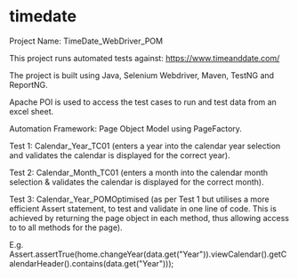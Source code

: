 # timedate
Project Name: TimeDate_WebDriver_POM

This project runs automated tests against: https://www.timeanddate.com/

The project is built using Java, Selenium Webdriver, Maven, TestNG and ReportNG.

Apache POI is used to access the test cases to run and test data from an excel sheet.

Automation Framework: Page Object Model using PageFactory.

Test 1: Calendar_Year_TC01 (enters a year into the calendar year selection and validates the calendar is displayed for the correct year).

Test 2: Calendar_Month_TC01 (enters a month into the calendar month selection & validates the calendar is displayed for the correct month).

Test 3: Calendar_Year_POMOptimised (as per Test 1 but utilises a more efficient Assert statement, to test and validate in one line of code. This is achieved by returning the page object in each method, thus allowing access to to all methods for the page).

E.g. Assert.assertTrue(home.changeYear(data.get("Year")).viewCalendar().getCalendarHeader().contains(data.get("Year")));
